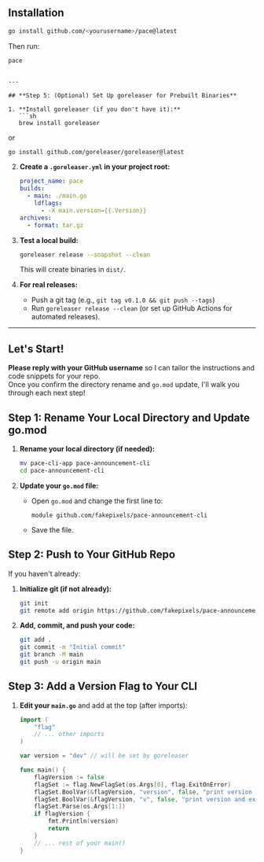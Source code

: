## Installation

```sh
go install github.com/<yourusername>/pace@latest
```

Then run:

```sh
pace
```
```

---

## **Step 5: (Optional) Set Up goreleaser for Prebuilt Binaries**

1. **Install goreleaser (if you don't have it):**
   ```sh
   brew install goreleaser
   ```
   or
   ```sh
   go install github.com/goreleaser/goreleaser@latest
   ```

2. **Create a `.goreleaser.yml` in your project root:**
   ```yaml
   project_name: pace
   builds:
     - main: ./main.go
       ldflags:
         - -X main.version={{.Version}}
   archives:
     - format: tar.gz
   ```

3. **Test a local build:**
   ```sh
   goreleaser release --snapshot --clean
   ```
   This will create binaries in `dist/`.

4. **For real releases:**  
   - Push a git tag (e.g., `git tag v0.1.0 && git push --tags`)
   - Run `goreleaser release --clean` (or set up GitHub Actions for automated releases).

---

## **Let's Start!**

**Please reply with your GitHub username** so I can tailor the instructions and code snippets for your repo.  
Once you confirm the directory rename and `go.mod` update, I'll walk you through each next step!

## **Step 1: Rename Your Local Directory and Update go.mod**

1. **Rename your local directory (if needed):**
   ```sh
   mv pace-cli-app pace-announcement-cli
   cd pace-announcement-cli
   ```

2. **Update your `go.mod` file:**
   - Open `go.mod` and change the first line to:
     ```
     module github.com/fakepixels/pace-announcement-cli
     ```
   - Save the file.

## **Step 2: Push to Your GitHub Repo**

If you haven't already:

1. **Initialize git (if not already):**
   ```sh
   git init
   git remote add origin https://github.com/fakepixels/pace-announcement-cli.git
   ```

2. **Add, commit, and push your code:**
   ```sh
   git add .
   git commit -m "Initial commit"
   git branch -M main
   git push -u origin main
   ```

## **Step 3: Add a Version Flag to Your CLI**

1. **Edit your `main.go`** and add at the top (after imports):

   ```go
   import (
       "flag"
       // ... other imports
   )

   var version = "dev" // will be set by goreleaser

   func main() {
       flagVersion := false
       flagSet := flag.NewFlagSet(os.Args[0], flag.ExitOnError)
       flagSet.BoolVar(&flagVersion, "version", false, "print version and exit")
       flagSet.BoolVar(&flagVersion, "v", false, "print version and exit (shorthand)")
       flagSet.Parse(os.Args[1:])
       if flagVersion {
           fmt.Println(version)
           return
       }
       // ... rest of your main()
   }
   ```